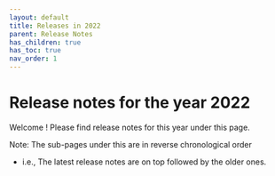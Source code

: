 ```yaml
---
layout: default
title: Releases in 2022
parent: Release Notes
has_children: true
has_toc: true
nav_order: 1
---
```


# Release notes for the year 2022

Welcome !
Please find release notes for this year under this page.

Note: The sub-pages under this are in reverse chronological order
- i.e., The latest release notes are on top followed by the older ones.    
